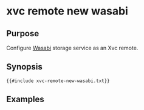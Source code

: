 # xvc remote new wasabi

## Purpose

Configure [Wasabi](https://wasabi.com/) storage service as an Xvc remote. 

## Synopsis 

```text
{{#include xvc-remote-new-wasabi.txt}}
```

## Examples

